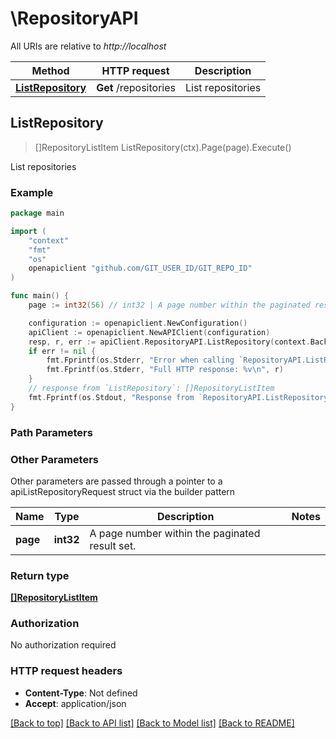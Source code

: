 # \RepositoryAPI

All URIs are relative to *http://localhost*

Method | HTTP request | Description
------------- | ------------- | -------------
[**ListRepository**](RepositoryAPI.md#ListRepository) | **Get** /repositories | List repositories



## ListRepository

> []RepositoryListItem ListRepository(ctx).Page(page).Execute()

List repositories



### Example

```go
package main

import (
	"context"
	"fmt"
	"os"
	openapiclient "github.com/GIT_USER_ID/GIT_REPO_ID"
)

func main() {
	page := int32(56) // int32 | A page number within the paginated result set. (optional)

	configuration := openapiclient.NewConfiguration()
	apiClient := openapiclient.NewAPIClient(configuration)
	resp, r, err := apiClient.RepositoryAPI.ListRepository(context.Background()).Page(page).Execute()
	if err != nil {
		fmt.Fprintf(os.Stderr, "Error when calling `RepositoryAPI.ListRepository``: %v\n", err)
		fmt.Fprintf(os.Stderr, "Full HTTP response: %v\n", r)
	}
	// response from `ListRepository`: []RepositoryListItem
	fmt.Fprintf(os.Stdout, "Response from `RepositoryAPI.ListRepository`: %v\n", resp)
}
```

### Path Parameters



### Other Parameters

Other parameters are passed through a pointer to a apiListRepositoryRequest struct via the builder pattern


Name | Type | Description  | Notes
------------- | ------------- | ------------- | -------------
 **page** | **int32** | A page number within the paginated result set. | 

### Return type

[**[]RepositoryListItem**](RepositoryListItem.md)

### Authorization

No authorization required

### HTTP request headers

- **Content-Type**: Not defined
- **Accept**: application/json

[[Back to top]](#) [[Back to API list]](../README.md#documentation-for-api-endpoints)
[[Back to Model list]](../README.md#documentation-for-models)
[[Back to README]](../README.md)

